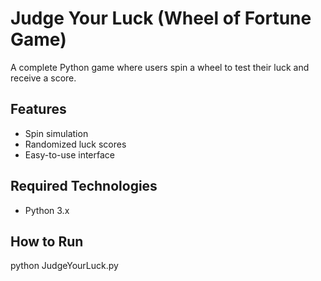 # Judge Your Luck (Wheel of Fortune Game)

A complete Python game where users spin a wheel to test their luck and receive a score.

## Features
- Spin simulation
- Randomized luck scores
- Easy-to-use interface

## Required Technologies
- Python 3.x

## How to Run
python JudgeYourLuck.py
